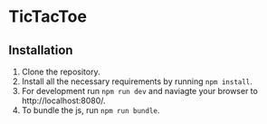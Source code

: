 # TicTacToe


## Installation
1. Clone the repository.
2. Install all the necessary requirements by running `npm install`.
3. For development run `npm run dev` and naviagte your browser to http://localhost:8080/.
4. To bundle the js, run `npm run bundle`.
